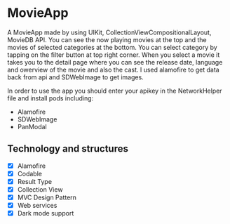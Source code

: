 # MovieApp
A MovieApp made by using UIKit, CollectionViewCompositionalLayout, MovieDB API. You can see the now playing movies at the top and the movies of selected categories at the bottom. You can select category by tapping on the filter button at top right corner. When you select a movie it takes you to the detail page where you can see the release date, language and owerview of the movie and also the cast. I used alamofire to get data back from api and SDWebImage to get images.



In order to use the app you should enter your apikey in the NetworkHelper file and install pods including:
- Alamofire
- SDWebImage
- PanModal

## Technology and structures
- [x] Alamofire
- [X] Codable
- [X] Result Type
- [x] Collection View 
- [x] MVC Design Pattern
- [x] Web services
- [x] Dark mode support
